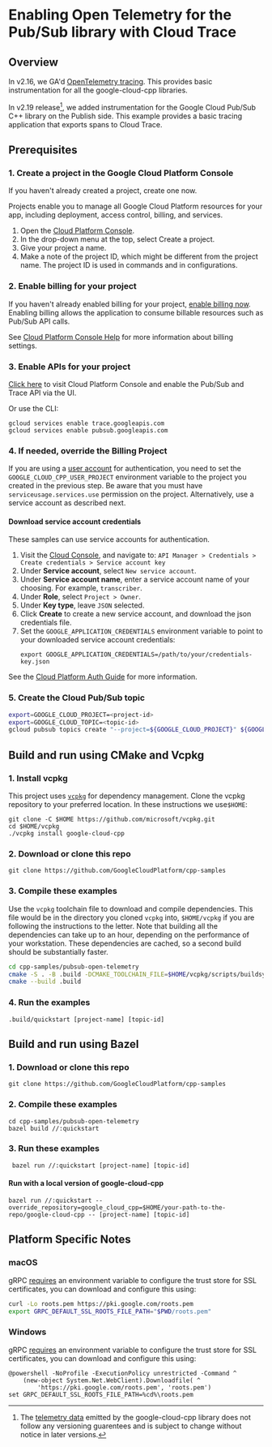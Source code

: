 # Enabling Open Telemetry for the Pub/Sub library with Cloud Trace

## Overview

In v2.16, we GA'd [OpenTelemetry tracing](https://github.com/googleapis/google-cloud-cpp/blob/v2.16.0/CHANGELOG.md#v2160---2023-10). This provides basic instrumentation for all the google-cloud-cpp libraries. 

In v2.19 release[^1], we added instrumentation for the Google Cloud Pub/Sub C++ library on the Publish side. This example provides a basic tracing application that exports spans to Cloud Trace.

[^1]: The [telemetry data](https://github.com/googleapis/google-cloud-cpp/blob/main/doc/public-api.md#telemetry-data) emitted by the google-cloud-cpp library does not follow any versioning guarentees and is subject to change without notice in later versions.

## Prerequisites

### 1. Create a project in the Google Cloud Platform Console 
 
If you haven't already created a project, create one now.

Projects enable you to manage all Google Cloud Platform resources for your app, including deployment, access control, billing, and services.

1. Open the [Cloud Platform Console](https://console.cloud.google.com/).
2. In the drop-down menu at the top, select Create a project.
3. Give your project a name.
4. Make a note of the project ID, which might be different from the project name. The project ID is used in commands and in configurations.

### 2. Enable billing for your project
If you haven't already enabled billing for your
project, [enable billing now](https://console.cloud.google.com/project/_/settings). Enabling billing allows the
application to consume billable resources such as Pub/Sub API calls.

See [Cloud Platform Console Help](https://support.google.com/cloud/answer/6288653) for more information about billing
settings.

### 3. Enable APIs for your project
[Click here](https://console.cloud.google.com/flows/enableapi?apiid=speech&showconfirmation=true) to visit Cloud
Platform Console and enable the Pub/Sub and Trace API via the UI.

Or use the CLI:

```
gcloud services enable trace.googleapis.com 
gcloud services enable pubsub.googleapis.com 
```

### 4. If needed, override the Billing Project

If you are using a [user account] for authentication, you need to set the `GOOGLE_CLOUD_CPP_USER_PROJECT`
environment variable to the project you created in the previous step. Be aware that you must have
`serviceusage.services.use` permission on the project.  Alternatively, use a service account as described next.

[user account]: https://cloud.google.com/docs/authentication#principals 

#### Download service account credentials
 
These samples can use service accounts for authentication.

 1. Visit the [Cloud Console](http://cloud.google.com/console), and navigate to:
    `API Manager > Credentials > Create credentials > Service account key`
 2. Under **Service account**, select `New service account`.
 3. Under **Service account name**, enter a service account name of your choosing. For example, `transcriber`.
 4. Under **Role**, select `Project > Owner`.
 5. Under **Key type**, leave `JSON` selected.
 6. Click **Create** to create a new service account, and download the json credentials file.
 7. Set the `GOOGLE_APPLICATION_CREDENTIALS` environment variable to point to your downloaded service account
    credentials:
    ```
    export GOOGLE_APPLICATION_CREDENTIALS=/path/to/your/credentials-key.json
    ```
See the [Cloud Platform Auth Guide](https://cloud.google.com/docs/authentication#developer_workflow) for more
information.

### 5. Create the Cloud Pub/Sub topic

```sh
export=GOOGLE_CLOUD_PROJECT=<project-id>
export=GOOGLE_CLOUD_TOPIC=<topic-id>
gcloud pubsub topics create "--project=${GOOGLE_CLOUD_PROJECT}" ${GOOGLE_CLOUD_TOPIC}
```

## Build and run using CMake and Vcpkg
### 1. Install vcpkg
This project uses [`vcpkg`](https://github.com/microsoft/vcpkg) for dependency management. Clone the vcpkg repository
to your preferred location. In these instructions we use`$HOME`:
```shell
git clone -C $HOME https://github.com/microsoft/vcpkg.git
cd $HOME/vcpkg
./vcpkg install google-cloud-cpp
```

### 2. Download or clone this repo

```shell
git clone https://github.com/GoogleCloudPlatform/cpp-samples
```

### 3. Compile these examples

Use the `vcpkg` toolchain file to download and compile dependencies. This file would be in the directory you
cloned `vcpkg` into, `$HOME/vcpkg` if you are following the instructions to the letter. Note that building all the
dependencies can take up to an hour, depending on the performance of your workstation. These dependencies are cached,
so a second build should be substantially faster.
```sh
cd cpp-samples/pubsub-open-telemetry
cmake -S . -B .build -DCMAKE_TOOLCHAIN_FILE=$HOME/vcpkg/scripts/buildsystems/vcpkg.cmake -G Ninja
cmake --build .build
```

### 4. Run the examples

```shell
.build/quickstart [project-name] [topic-id]
```

## Build and run using Bazel

### 1. Download or clone this repo

```shell
git clone https://github.com/GoogleCloudPlatform/cpp-samples
```

### 2. Compile these examples

```shell
cd cpp-samples/pubsub-open-telemetry
bazel build //:quickstart
```

### 3. Run these examples

```shell
 bazel run //:quickstart [project-name] [topic-id]
```

#### Run with a local version of google-cloud-cpp

```shell
bazel run //:quickstart --override_repository=google_cloud_cpp=$HOME/your-path-to-the-repo/google-cloud-cpp -- [project-name] [topic-id] 
```

## Platform Specific Notes

### macOS

gRPC [requires][grpc-roots-pem-bug] an environment variable to configure the
trust store for SSL certificates, you can download and configure this using:

```bash
curl -Lo roots.pem https://pki.google.com/roots.pem
export GRPC_DEFAULT_SSL_ROOTS_FILE_PATH="$PWD/roots.pem"
```

### Windows

gRPC [requires][grpc-roots-pem-bug] an environment variable to configure the
trust store for SSL certificates, you can download and configure this using:

```console
@powershell -NoProfile -ExecutionPolicy unrestricted -Command ^
    (new-object System.Net.WebClient).Downloadfile( ^
        'https://pki.google.com/roots.pem', 'roots.pem')
set GRPC_DEFAULT_SSL_ROOTS_FILE_PATH=%cd%\roots.pem
```

[grpc-roots-pem-bug]: https://github.com/grpc/grpc/issues/16571
[choco-cmake-link]: https://chocolatey.org/packages/cmake
[homebrew-cmake-link]: https://formulae.brew.sh/formula/cmake
[cmake-download-link]: https://cmake.org/download/

